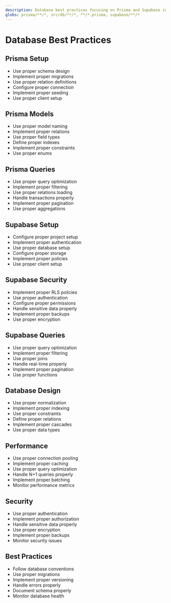 ```yaml
---
description: Database best practices focusing on Prisma and Supabase integration
globs: prisma/**/*, src/db/**/*, **/*.prisma, supabase/**/*
---
```


# Database Best Practices

## Prisma Setup
- Use proper schema design
- Implement proper migrations
- Use proper relation definitions
- Configure proper connection
- Implement proper seeding
- Use proper client setup

## Prisma Models
- Use proper model naming
- Implement proper relations
- Use proper field types
- Define proper indexes
- Implement proper constraints
- Use proper enums

## Prisma Queries
- Use proper query optimization
- Implement proper filtering
- Use proper relations loading
- Handle transactions properly
- Implement proper pagination
- Use proper aggregations

## Supabase Setup
- Configure proper project setup
- Implement proper authentication
- Use proper database setup
- Configure proper storage
- Implement proper policies
- Use proper client setup

## Supabase Security
- Implement proper RLS policies
- Use proper authentication
- Configure proper permissions
- Handle sensitive data properly
- Implement proper backups
- Use proper encryption

## Supabase Queries
- Use proper query optimization
- Implement proper filtering
- Use proper joins
- Handle real-time properly
- Implement proper pagination
- Use proper functions

## Database Design
- Use proper normalization
- Implement proper indexing
- Use proper constraints
- Define proper relations
- Implement proper cascades
- Use proper data types

## Performance
- Use proper connection pooling
- Implement proper caching
- Use proper query optimization
- Handle N+1 queries properly
- Implement proper batching
- Monitor performance metrics

## Security
- Use proper authentication
- Implement proper authorization
- Handle sensitive data properly
- Use proper encryption
- Implement proper backups
- Monitor security issues

## Best Practices
- Follow database conventions
- Use proper migrations
- Implement proper versioning
- Handle errors properly
- Document schema properly
- Monitor database health
